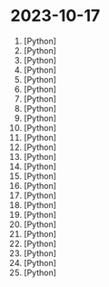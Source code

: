 # 2023-10-17

1. [](https://github.comundefined "Galgame翻译工具，支持剪贴板、OCR、HOOK，支持40余种翻译引擎。Galgame translate tool , support clipboard / OCR/ HOOK, support 40+ translate engines.") [Python]
2. [](https://github.comundefined "基于flet的一款windows桌面应用，实现了浏览图片、音乐、小说、漫画、各种资源的功能。") [Python]
3. [](https://github.comundefined "分享 GitHub 上有趣、入门级的开源项目。Share interesting, entry-level open source projects on GitHub.") [Python]
4. [](https://github.comundefined "团子翻译器 —— 个人兴趣制作的一款基于OCR技术的翻译器") [Python]
5. [](https://github.comundefined "Book_4_《矩阵力量》 | 鸢尾花书：从加减乘除到机器学习；上架！") [Python]
6. [](https://github.comundefined "Chinese version of CLIP which achieves Chinese cross-modal retrieval and representation generation.") [Python]
7. [](https://github.comundefined "原神小助手 Genshin Assistant (CN/EN) | 自动战斗,秘境,领日常,半自动委托") [Python]
8. [](https://github.comundefined "禁闻聚合") [Python]
9. [](https://github.comundefined "python opencv 车牌识别 PlateRecogntion") [Python]
10. [](https://github.comundefined "text2vec, text to vector. 文本向量表征工具，把文本转化为向量矩阵，实现了Word2Vec、RankBM25、Sentence-BERT、CoSENT等文本表征、文本相似度计算模型，开箱即用。") [Python]
11. [](https://github.comundefined "🍭互联网从业者的灵感数据库，无广告，Github Actions自动检测网站访问速度") [Python]
12. [](https://github.comundefined "《动手学深度学习》：面向中文读者、能运行、可讨论。中英文版被70多个国家的500多所大学用于教学。") [Python]
13. [](https://github.comundefined "Book_3_《数学要素》 | 鸢尾花书：从加减乘除到机器学习；上架；欢迎继续纠错，纠错多的同学还会有赠书！") [Python]
14. [](https://github.comundefined "GPT2 for Chinese chitchat/用于中文闲聊的GPT2模型(实现了DialoGPT的MMI思想)") [Python]
15. [](https://github.comundefined "【deepin源移植】Debian/Ubuntu上最快的QQ/微信安装方式") [Python]
16. [](https://github.comundefined "GPT-Linebot using python flask for vercel") [Python]
17. [](https://github.comundefined "Domain and SSL Cert monitor System. 域名SSL证书监测平台") [Python]
18. [](https://github.comundefined "Wechat robot based on ChatGPT, which using OpenAI api and itchat library. 使用ChatGPT搭建微信聊天机器人，基于 GPT3.5/GPT4.0/Claude/文心一言/讯飞星火/LinkAI，支持个人微信、公众号、企业微信部署，能处理文本、语音和图片，访问操作系统和互联网，支持基于知识库定制专属机器人。") [Python]
19. [](https://github.comundefined "Max搶票機器人(maxbot) help you quickly buy your tickets") [Python]
20. [](https://github.comundefined "yolov5 车牌检测 车牌识别 中文车牌识别 检测 支持12种中文车牌 支持双层车牌") [Python]
21. [](https://github.comundefined "😘 让你“爱”上 GitHub，解决访问时图裂、加载慢的问题。（无需安装）") [Python]
22. [](https://github.comundefined "😎高稳定性、🧩支持插件、🌏实时联网的 ChatGPT QQ 机器人🤖 | 支持 ChatGPT、New Bing、Claude、Google Bard、gpt4free、One API 的 QQ 机器人平台") [Python]
23. [](https://github.comundefined "A proxy tool to bypass GFW.") [Python]
24. [](https://github.comundefined "一个漏洞扫描器粘合剂,添加目标后30款工具自动调用；支持 web扫描、系统扫描、子域名收集、目录扫描、主机扫描、主机发现、组件识别、URL爬虫、XRAY扫描、AWVS自动扫描、POC批量验证，SSH批量测试、vulmap。") [Python]
25. [](https://github.comundefined "完全开源，基于 Requests 模块实现：TikTok 视频/图集/原声；抖音主页/视频/图集/收藏/直播/原声/合集/评论/账号/搜索/热榜数据采集工具") [Python]

